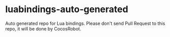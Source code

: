 luabindings-auto-generated
==========================

Auto generated repo for Lua bindings. Please don't send Pull Request to this repo, it will be done by CocosRobot.
